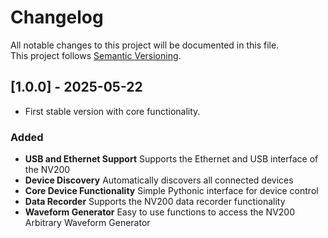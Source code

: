 # Changelog

All notable changes to this project will be documented in this file.  
This project follows [Semantic Versioning](https://semver.org/). 

## [1.0.0] - 2025-05-22

- First stable version with core functionality.

### Added

- **USB and Ethernet Support** Supports the Ethernet and USB interface of the NV200
- **Device Discovery** Automatically discovers all connected devices
- **Core Device Functionality** Simple Pythonic interface for device control
- **Data Recorder** Supports the NV200 data recorder functionality
- **Waveform Generator** Easy to use functions to access the NV200 Arbitrary Waveform Generator
